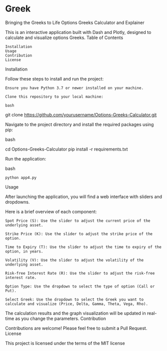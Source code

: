 # Greek
Bringing the Greeks to Life
Options Greeks Calculator and Explainer

This is an interactive application built with Dash and Plotly, designed to calculate and visualize options Greeks.
Table of Contents

    Installation
    Usage
    Contribution
    License

Installation

Follow these steps to install and run the project:

    Ensure you have Python 3.7 or newer installed on your machine.

    Clone this repository to your local machine:

    bash

git clone https://github.com/yourusername/Options-Greeks-Calculator.git

Navigate to the project directory and install the required packages using pip:

bash

cd Options-Greeks-Calculator
pip install -r requirements.txt

Run the application:

bash

    python app4.py

Usage

After launching the application, you will find a web interface with sliders and dropdowns.

Here is a brief overview of each component:

    Spot Price (S): Use the slider to adjust the current price of the underlying asset.

    Strike Price (K): Use the slider to adjust the strike price of the option.

    Time to Expiry (T): Use the slider to adjust the time to expiry of the option, in years.

    Volatility (V): Use the slider to adjust the volatility of the underlying asset.

    Risk-free Interest Rate (R): Use the slider to adjust the risk-free interest rate.

    Option Type: Use the dropdown to select the type of option (Call or Put).

    Select Greek: Use the dropdown to select the Greek you want to calculate and visualize (Price, Delta, Gamma, Theta, Vega, Rho).

The calculation results and the graph visualization will be updated in real-time as you change the parameters.
Contribution

Contributions are welcome! Please feel free to submit a Pull Request.
License

This project is licensed under the terms of the MIT license
